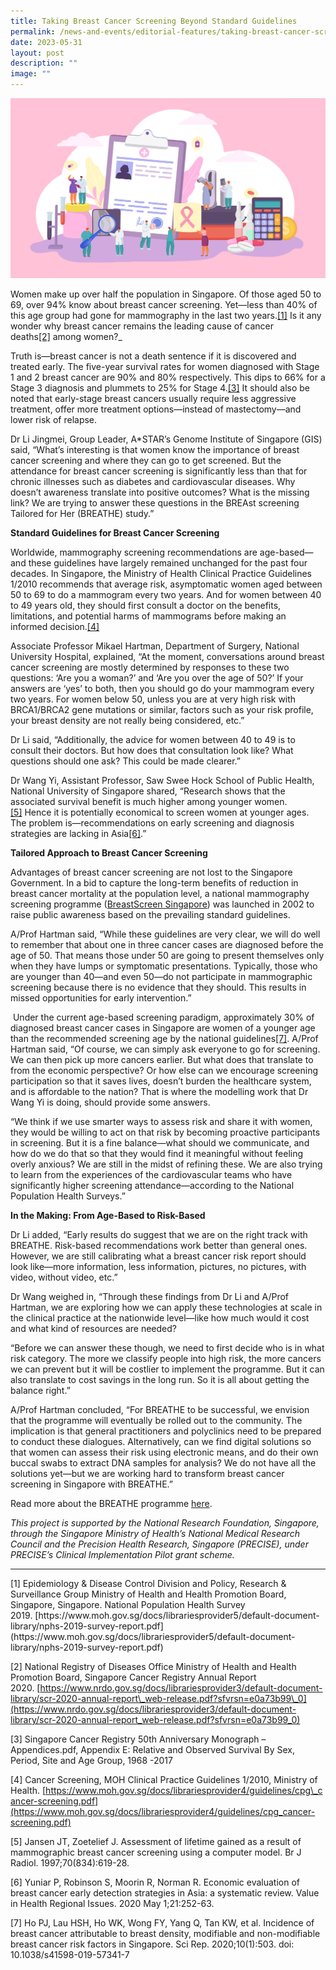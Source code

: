 ```yaml
---
title: Taking Breast Cancer Screening Beyond Standard Guidelines
permalink: /news-and-events/editorial-features/taking-breast-cancer-screening-beyond-standard-guidelines/
date: 2023-05-31
layout: post
description: ""
image: ""
---
```

![](/images/Resources/Editorial%20Features/2023/precise-banner10_1400x800.jpg)

Women make up over half the population in Singapore. Of those aged 50 to 69, over 94% know about breast cancer screening. Yet—less than 40% of this age group had gone for mammography in the last two years.<a href="#references">[1]</a>&nbsp;Is it any wonder why breast cancer remains the leading cause of cancer deaths<a href="#references">[2]</a>&nbsp;among women?_

Truth is—breast cancer is not a death sentence if it is discovered and treated early. The five-year survival rates for women diagnosed with Stage 1 and 2 breast cancer are 90% and 80% respectively. This dips to 66% for a Stage 3 diagnosis and plummets to 25% for Stage 4.<a href="#references">[3]</a>&nbsp;It should also be noted that early-stage breast cancers usually require less aggressive treatment, offer more treatment options—instead of mastectomy—and lower risk of relapse.

Dr Li Jingmei, Group Leader, A\*STAR’s Genome Institute of Singapore (GIS) said, “What’s interesting is that women know the importance of breast cancer screening and where they can go to get screened. But the attendance for breast cancer screening is significantly less than that for chronic illnesses such as diabetes and cardiovascular diseases. Why doesn’t awareness translate into positive outcomes? What is the missing link? We are trying to answer these questions in the BREAst screening Tailored for Her (BREATHE) study.”

**Standard Guidelines for Breast Cancer Screening**

Worldwide, mammography screening recommendations are age-based—and these guidelines have largely remained unchanged for the past four decades. In Singapore, the Ministry of Health Clinical Practice Guidelines 1/2010 recommends that average risk, asymptomatic women aged between 50 to 69 to do a mammogram every two years. And for women between 40 to 49 years old, they should first consult a doctor on the benefits, limitations, and potential harms of mammograms before making an informed decision.<a href="#references">[4]</a>

Associate Professor Mikael Hartman, Department of Surgery, National University Hospital, explained, “At the moment, conversations around breast cancer screening are mostly determined by responses to these two questions: ‘Are you a woman?’ and ‘Are you over the age of 50?’ If your answers are ‘yes’ to both, then you should go do your mammogram every two years. For women below 50, unless you are at very high risk with BRCA1/BRCA2 gene mutations or similar, factors such as your risk profile, your breast density are not really being considered, etc.”

Dr Li said, “Additionally, the advice for women between 40 to 49 is to consult their doctors. But how does that consultation look like? What questions should one ask? This could be made clearer.”

Dr Wang Yi, Assistant Professor, Saw Swee Hock School of Public Health, National University of Singapore shared, “Research shows that the associated survival benefit is much higher among younger women.<a href="#references">[5]</a>&nbsp;Hence it is potentially economical to screen women at younger ages. The problem is—recommendations on early screening and diagnosis strategies are lacking in Asia<a href="#references">[6]</a>.”

**Tailored Approach to Breast Cancer Screening**

Advantages of breast cancer screening are not lost to the Singapore Government. In a bid to capture the long-term benefits of reduction in breast cancer mortality at the population level, a national mammography screening programme ([BreastScreen Singapore](https://www.singhealth.com.sg/news/medical-news-singhealth/landscape-breast-cancer-screening-treatment-singapore)) was launched in 2002 to raise public awareness based on the prevailing standard guidelines.

A/Prof Hartman said, “While these guidelines are very clear, we will do well to remember that about one in three cancer cases are diagnosed before the age of 50. That means those under 50 are going to present themselves only when they have lumps or symptomatic presentations. Typically, those who are younger than 40—and even 50—do not participate in mammographic screening because there is no evidence that they should. This results in missed opportunities for early intervention.”

&nbsp;Under the current age-based screening paradigm, approximately 30% of diagnosed breast cancer cases in Singapore are women of a younger age than the recommended screening age by the national guidelines<a href="#references">[7]</a>. A/Prof Hartman said, “Of course, we can simply ask everyone to go for screening. We can then pick up more cancers earlier. But what does that translate to from the economic perspective? Or how else can we encourage screening participation so that it saves lives, doesn’t burden the healthcare system, and is affordable to the nation? That is where the modelling work that Dr Wang Yi is doing, should provide some answers.

“We think if we use smarter ways to assess risk and share it with women, they would be willing to act on that risk by becoming proactive participants in screening. But it is a fine balance—what should we communicate, and how do we do that so that they would find it meaningful without feeling overly anxious? We are still in the midst of refining these. We are also trying to learn from the experiences of the cardiovascular teams who have significantly higher screening attendance—according to the National Population Health Surveys.”

**In the Making: From Age-Based to Risk-Based**

Dr Li added, “Early results do suggest that we are on the right track with BREATHE. Risk-based recommendations work better than general ones. However, we are still calibrating what a breast cancer risk report should look like—more information, less information, pictures, no pictures, with video, without video, etc.”

Dr Wang weighed in, “Through these findings from Dr Li and A/Prof Hartman, we are exploring how we can apply these technologies at scale in the clinical practice at the nationwide level—like how much would it cost and what kind of resources are needed?

“Before we can answer these though, we need to first decide who is in what risk category. The more we classify people into high risk, the more cancers we can prevent but it will be costlier to implement the programme. But it can also translate to cost savings in the long run. So it is all about getting the balance right.”

A/Prof Hartman concluded, “For BREATHE to be successful, we envision that the programme will eventually be rolled out to the community. The implication is that general practitioners and polyclinics need to be prepared to conduct these dialogues. Alternatively, can we find digital solutions so that women can assess their risk using electronic means, and do their own buccal swabs to extract DNA samples for analysis? We do not have all the solutions yet—but we are working hard to transform breast cancer screening in Singapore with BREATHE.”

Read more about the BREATHE programme&nbsp;[here](/news-and-events/editorial-features/mission-breathe-reshaping-the-age-based-paradigm-for-breast/).

_This project is supported by the National Research Foundation, Singapore, through the Singapore Ministry of Health’s National Medical Research Council and the Precision Health Research, Singapore (PRECISE), under PRECISE’s Clinical Implementation Pilot grant scheme._

* * *

<p><a name="references"></a></p>
[1]&nbsp;Epidemiology &amp; Disease Control Division and Policy, Research &amp; Surveillance Group Ministry of Health and Health Promotion Board, Singapore, Singapore. National Population Health Survey 2019.&nbsp;[https://www.moh.gov.sg/docs/librariesprovider5/default-document-library/nphs-2019-survey-report.pdf](https://www.moh.gov.sg/docs/librariesprovider5/default-document-library/nphs-2019-survey-report.pdf)

[2]&nbsp;National Registry of Diseases Office Ministry of Health and Health Promotion Board, Singapore Cancer Registry Annual Report 2020.&nbsp;[https://www.nrdo.gov.sg/docs/librariesprovider3/default-document-library/scr-2020-annual-report\_web-release.pdf?sfvrsn=e0a73b99\_0](https://www.nrdo.gov.sg/docs/librariesprovider3/default-document-library/scr-2020-annual-report_web-release.pdf?sfvrsn=e0a73b99_0)

[3]&nbsp;Singapore Cancer Registry 50th Anniversary Monograph – Appendices.pdf, Appendix E: Relative and Observed Survival By Sex, Period, Site and Age Group, 1968 -2017

[4]&nbsp;Cancer Screening, MOH Clinical Practice Guidelines 1/2010, Ministry of Health.&nbsp;[https://www.moh.gov.sg/docs/librariesprovider4/guidelines/cpg\_cancer-screening.pdf](https://www.moh.gov.sg/docs/librariesprovider4/guidelines/cpg_cancer-screening.pdf)

[5]&nbsp;Jansen JT, Zoetelief J. Assessment of lifetime gained as a result of mammographic breast cancer screening using a computer model. Br J Radiol. 1997;70(834):619-28.

[6]&nbsp;Yuniar P, Robinson S, Moorin R, Norman R. Economic evaluation of breast cancer early detection strategies in Asia: a systematic review. Value in Health Regional Issues. 2020 May 1;21:252-63.

[7]&nbsp;Ho PJ, Lau HSH, Ho WK, Wong FY, Yang Q, Tan KW, et al.&nbsp;Incidence of breast cancer attributable to breast density, modifiable and non-modifiable breast cancer risk factors in Singapore.&nbsp;Sci Rep. 2020;10(1):503. doi: 10.1038/s41598-019-57341-7